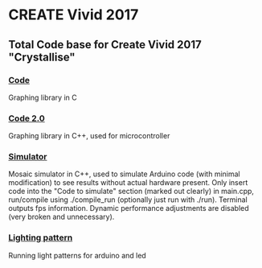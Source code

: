 # CREATE Vivid 2017

## Total Code base for Create Vivid 2017 "Crystallise"

### [Code](https://github.com/will-weng/vivid17/tree/master/Code)

Graphing library in C

### [Code 2.0](https://github.com/will-weng/vivid17/tree/master/Code%202.0)

Graphing library in C++, used for microcontroller

### [Simulator](https://github.com/will-weng/vivid17/tree/master/Simulator)

Mosaic simulator in C++, used to simulate Arduino code (with minimal modification) to see results without actual hardware present. Only insert code into the "Code to simulate" section (marked out clearly) in main.cpp, run/compile using ./compile_run (optionally just run with ./run). Terminal outputs fps information. Dynamic performance adjustments are disabled (very broken and unnecessary).

### [Lighting pattern](https://github.com/will-weng/vivid17/tree/master/lighting_patterns)

Running light patterns for arduino and led
